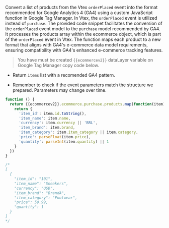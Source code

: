 Convert a list of products from the Vtex `orderPlaced` event into the format recommended for Google Analytics 4 (GA4) using a custom JavaScript function in Google Tag Manager. In Vtex, the `orderPlaced` event is utilized instead of `purchase`. The provided code snippet facilitates the conversion of the `orderPlaced` event model to the `purchase` model recommended by GA4. It processes the products array within the ecommerce object, which is part of the `orderPlaced` event in Vtex. The function maps each product to a new format that aligns with GA4's e-commerce data model requirements, ensuring compatibility with GA4's enhanced e-commerce tracking features.

> You have must be created `{{ecommercev2}}` dataLayer variable on Google Tag Manager copy code below.

- Return `items` list with a recomended GA4 pattern.  

* Remember to check if the event parameters match the structure we prepared. Parameters may change over time.

```js
function () {
  return {{ecommercev2}}.ecommerce.purchase.products.map(function(item){
    return {
      'item_id': item.id.toString(),
      'item_name': item.name,
      'currency': item.currency || 'BRL',
      'item_brand': item.brand,
      'item_category': item.item_category || item.category,
      'price': parseFloat(item.price),
      'quantity': parseInt(item.quantity) || 1
    }
  })
}
```

```js
/*
[
  {
    "item_id": "101",
    "item_name": "Sneakers",
    "currency": "USD",
    "item_brand": "BrandA",
    "item_category": "Footwear",
    "price": 59.99,
    "quantity": 1
  }
]
*/
```